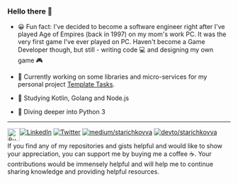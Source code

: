 ### Hello there 👋

- 😀 Fun fact: I've decided to become a software engineer right after I've played Age of Empires (back in 1997) on my mom's work PC.
It was the very first game I've ever played on PC.
Haven't become a Game Developer though, but still - writing code 💻 and designing my own game 🎮

- 🔭 Currently working on some libraries and micro-services for my personal project [Template Tasks](https://github.com/TemplateTasks).

- 🌱 Studying Kotlin, Golang and Node.js

- 🐍 Diving deeper into Python 3

---

[![LinkedIn](https://img.shields.io/badge/LinkedIn-0077B5?style=for-the-badge&logo=linkedin&logoColor=white)](https://www.linkedin.com/in/vadim-starichkov/)
[![Twitter](https://img.shields.io/badge/Twitter-1DA1F2?style=for-the-badge&logo=twitter&logoColor=white)](https://twitter.com/StarichkovVadim)
[![medium/starichkovva](https://img.shields.io/badge/Medium-12100E?style=for-the-badge&logo=medium&logoColor=white)](https://medium.com/@starichkov/subscribe)
[![devto/starichkovva](https://img.shields.io/badge/dev.to-0A0A0A?style=for-the-badge&logo=dev.to&logoColor=white)](https://dev.to/starichkov)
<a href="https://buymeacoffee.com/starichkov" target="_blank"><img src="https://cdn.buymeacoffee.com/buttons/v2/default-yellow.png" alt="Buy Me A Coffee" style="height: 28px !important; float:left;"></a>

If you find any of my repositories and gists helpful and would like to show your appreciation, you can support me by buying me a coffee ☕.
Your contributions would be immensely helpful and will help me to continue sharing knowledge and providing helpful resources.
